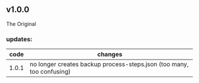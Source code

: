 ## v1.0.0

The Original

### updates:

code    |  changes
------- | -----------
1.0.1   | no longer creates backup process-steps.json (too many, too confusing)